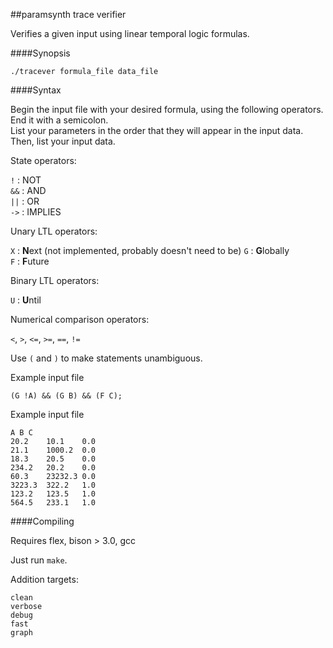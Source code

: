 ##paramsynth trace verifier

Verifies a given input using linear temporal logic formulas.

####Synopsis

`./tracever formula_file data_file`

####Syntax 

Begin the input file with your desired formula, using the following operators.    
End it with a semicolon.    
List your parameters in the order that they will appear in the input data.
Then, list your input data. 

State operators:

`!`	: NOT    
`&&`	: AND    
`||`    : OR     
`->`    : IMPLIES       

Unary LTL operators:

`X`     : **N**ext  (not implemented, probably doesn't need to be) 
`G`     : **G**lobally    
`F`     : **F**uture    

Binary LTL operators:

`U`     : **U**ntil     

Numerical comparison operators:

`<`, `>`, `<=`, `>=`, `==`, `!=`     


Use `(` and `)` to make statements unambiguous.

Example input file

```
(G !A) && (G B) && (F C);
```

Example input file
```
A B C 
20.2 	10.1 	0.0 
21.1 	1000.2 	0.0 
18.3	20.5 	0.0 
234.2 	20.2 	0.0 
60.3 	23232.3 0.0 
3223.3 	322.2 	1.0 
123.2 	123.5 	1.0 
564.5 	233.1 	1.0 
```

####Compiling

Requires flex, bison > 3.0, gcc

Just run `make`.

Addition targets:
```
clean
verbose
debug
fast
graph
```


